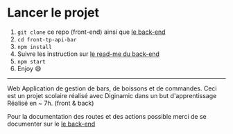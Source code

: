 # Lancer le projet

1. `git clone` ce repo (front-end) ainsi que [le back-end](https://github.com/facebook/create-react-app)
2. `cd front-tp-api-bar`
3. `npm install`
4. Suivre les instruction sur [le read-me du back-end](https://github.com/facebook/create-react-app)
5. `npm start`
6. Enjoy 😄

---

Web Application de gestion de bars, de boissons et de commandes.
Ceci est un projet scolaire réalisé avec Diginamic dans un but d'apprentissage
Réalisé en ~ 7h. (front & back)

Pour la documentation des routes et des actions possible merci de se documenter sur le [le back-end](https://github.com/facebook/create-react-app)